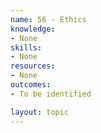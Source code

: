 ```yaml
---
name: 56 - Ethics
knowledge:
- None
skills:
- None
resources:
- None
outcomes:
- To be identified

layout: topic
---
```


